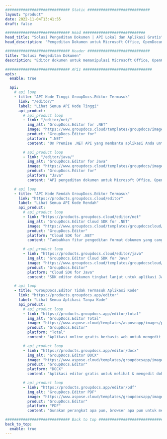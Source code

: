 ```yaml
---
############################# Static ############################
layout: "product"
date: 2022-11-04T13:41:55
draft: false

############################# Head ############################
head_title: "Solusi Pengeditan Dokumen | API Lokal dan Aplikasi Gratis"
head_description: "Pengeditan Dokumen untuk Microsoft Office, OpenDocument, PDF & Format File lainnya menggunakan API Lokal atau menggunakan Aplikasi Editor Dokumen Online."

############################# Header ############################
title: "Solusi Pengeditan Dokumen"
description: "Editor dokumen untuk memanipulasi Microsoft Office, OpenOffice, PDF, HTML, dan format file dokumen lainnya."

############################# APIs ###############################
apis:
  enable: true

  api:
    # api loop
    - title: "API Kode Tinggi GroupDocs.Editor Termasuk"
      link: "/editor/"
      label: "Lihat Semua API Kode Tinggi"
      api_product:
        # api_product loop
        - link: "/editor/net/"
          img_alt: "GroupDocs.Editor for .NET"
          image: "https://www.groupdocs.cloud/templates/groupdocs/images/product-logos/groupdocs-editor-net.png"
          product: "GroupDocs.Editor for"
          platform: ".NET"
          content: "On Premise .NET API yang membantu aplikasi Anda untuk melihat, mengedit, dan kemudian mengonversi dokumen."

        # api_product loop
        - link: "/editor/java/"
          img_alt: "GroupDocs.Editor for Java"
          image: "https://www.groupdocs.cloud/templates/groupdocs/images/product-logos/groupdocs-editor-java.png"
          product: "GroupDocs.Editor for"
          platform: "Java"
          content: "API pengeditan dokumen untuk Microsoft Office, OpenOffice, HTML, dan dokumen lain untuk dimanipulasi dalam aplikasi berbasis Java Anda."

    # api loop
    - title: "API Kode Rendah GroupDocs.Editor Termasuk"
      link: "https://products.groupdocs.cloud/editor"
      label: "Lihat Semua API Kode Rendah"
      api_product:
        # api_product loop
        - link: "https://products.groupdocs.cloud/editor/net"
          img_alt: "GroupDocs.Editor Cloud SDK for .NET"
          image: "https://www.groupdocs.cloud/templates/groupdocscloud/images/sdk/272x272/groupdocs_editor-for-net.png"
          product: "GroupDocs.Editor"
          platform: "Cloud SDK for .NET"
          content: "Tambahkan fitur pengeditan format dokumen yang canggih di aplikasi .NET menggunakan Cloud SDK untuk .NET. Mengedit dokumen MS Office, Web dan XML."

        # api_product loop
        - link: "https://products.groupdocs.cloud/editor/java"
          img_alt: "GroupDocs.Editor Cloud SDK for Java"
          image: "https://www.groupdocs.cloud/templates/groupdocscloud/images/sdk/272x272/groupdocs_editor-for-java.png"
          product: "GroupDocs.Editor"
          platform: "Cloud SDK for Java"
          content: "SDK editor dokumen tingkat lanjut untuk aplikasi Java untuk mengedit format file dokumen standar industri pada platform apa pun yang mampu memanggil REST API."

    # api loop
    - title: "GroupDocs.Editor Tidak Termasuk Aplikasi Kode"
      link: "https://products.groupdocs.app/editor"
      label: "Lihat Semua Aplikasi Tanpa Kode"
      api_product:
        # api_product loop
        - link: "https://products.groupdocs.app/editor/total"
          img_alt: "GroupDocs.Editor Total"
          image: "https://www.aspose.cloud/templates/asposeapp/images/products/logo/aspose_editor-app.png"
          product: "GroupDocs.Editor"
          platform: "Total"
          content: "Aplikasi online gratis berbasis web untuk mengedit format file populer dari Office & OpenOffice."

        # api_product loop
        - link: "https://products.groupdocs.app/editor/docx"
          img_alt: "GroupDocs.Editor DOCX"
          image: "https://www.aspose.cloud/templates/groupdocsapp/images/products/logo/groupdocs_words-app.png"
          product: "GroupDocs.Editor"
          platform: "DOCX"
          content: "Aplikasi editor gratis untuk melihat & mengedit dokumen Microsoft Word secara online."

        # api_product loop
        - link: "https://products.groupdocs.app/editor/pdf"
          img_alt: "GroupDocs.Editor PDF"
          image: "https://www.aspose.cloud/templates/groupdocsapp/images/products/logo/groupdocs_pdf-app.png"
          product: "GroupDocs.Editor"
          platform: "PDF"
          content: "Gunakan perangkat apa pun, browser apa pun untuk melihat atau mengedit dokumen PDF dan XPS."

############################# Back to top ###############################
back_to_top:
  enable: true
---
```

